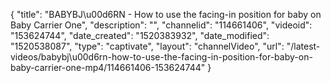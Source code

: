 {
    "title": "BABYBJ\u00d6RN - How to use the facing-in position for baby on Baby Carrier One",
    "description": "",
    "channelid": "114661406",
    "videoid": "153624744",
    "date_created": "1520383932",
    "date_modified": "1520538087",
    "type": "captivate",
    "layout": "channelVideo",
    "url": "\/latest-videos\/babybj\u00d6rn-how-to-use-the-facing-in-position-for-baby-on-baby-carrier-one-mp4\/114661406-153624744"
}